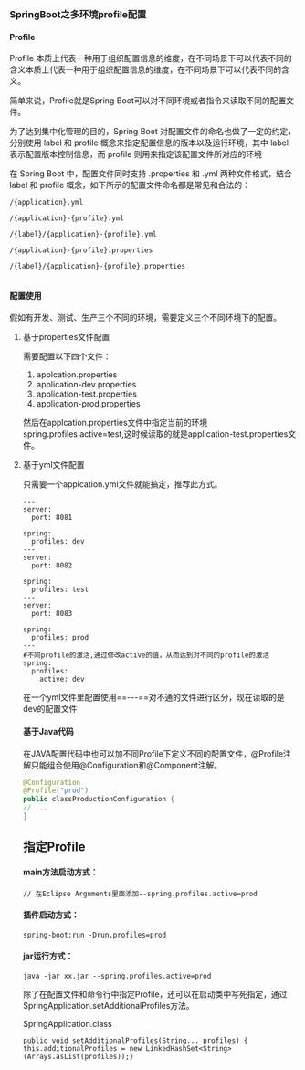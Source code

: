 ### SpringBoot之多环境profile配置

#### Profile 

Profile 本质上代表一种用于组织配置信息的维度，在不同场景下可以代表不同的含义本质上代表一种用于组织配置信息的维度，在不同场景下可以代表不同的含义。

简单来说，Profile就是Spring Boot可以对不同环境或者指令来读取不同的配置文件。

为了达到集中化管理的目的，Spring Boot 对配置文件的命名也做了一定的约定，分别使用 label 和 profile 概念来指定配置信息的版本以及运行环境，其中 label 表示配置版本控制信息，而 profile 则用来指定该配置文件所对应的环境

在 Spring Boot 中，配置文件同时支持 .properties 和 .yml 两种文件格式，结合 label 和 profile 概念，如下所示的配置文件命名都是常见和合法的：

```
/{application}.yml

/{application}-{profile}.yml

/{label}/{application}-{profile}.yml

/{application}-{profile}.properties

/{label}/{application}-{profile}.properties


```

#### 配置使用

假如有开发、测试、生产三个不同的环境，需要定义三个不同环境下的配置。

1. 基于properties文件配置

    需要配置以下四个文件：

    1. applcation.properties
    2. application-dev.properties
    3. application-test.properties
    4. application-prod.properties

    然后在applcation.properties文件中指定当前的环境spring.profiles.active=test,这时候读取的就是application-test.properties文件。

2. 基于yml文件配置

    只需要一个applcation.yml文件就能搞定，推荐此方式。

    ```
    ---
    server:
      port: 8081
      
    spring:
      profiles: dev
    ---
    server:
      port: 8082
      
    spring:
      profiles: test
    ---
    server:
      port: 8083
      
    spring:
      profiles: prod
    ---
    #不同profile的激活,通过修改active的值，从而达到对不同的profile的激活
    spring:
      profiles:
        active: dev
    
    ```

    在一个yml文件里配置使用==---==对不通的文件进行区分，现在读取的是dev的配置文件

    

    #### 基于Java代码

    在JAVA配置代码中也可以加不同Profile下定义不同的配置文件，@Profile注解只能组合使用@Configuration和@Component注解。

    ```java
    @Configuration
    @Profile("prod")
    public classProductionConfiguration {   
    // ...
    }
    ```

    ## 指定Profile

    #### main方法启动方式：

    ```
    // 在Eclipse Arguments里面添加--spring.profiles.active=prod
    ```

    #### 插件启动方式：

    ```
    spring-boot:run -Drun.profiles=prod
    ```

    #### jar运行方式：

    ```
    java -jar xx.jar --spring.profiles.active=prod
    ```

    除了在配置文件和命令行中指定Profile，还可以在启动类中写死指定，通过SpringApplication.setAdditionalProfiles方法。

    SpringApplication.class

    ```
    public void setAdditionalProfiles(String... profiles) {    this.additionalProfiles = new LinkedHashSet<String>(Arrays.asList(profiles));}
    ```

